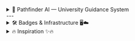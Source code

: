<details>
<summary>🧭 Pathfinder AI — University Guidance System</summary>
   
> *"Precision through Perspective."*  
> Pathfinder is an advanced AI counseling system designed to analyze your academic, personal, and career profile through multi-layered intelligence protocols — delivering the most personalized university recommendations possible. 🌟🤖🎓
</details>
---

<details>
<summary>🛠️ Badges & Infrastructure 🖥️☁️</summary>

![GCP](https://img.shields.io/badge/GCP-Cloud%20Platform-blue?logo=google-cloud)
![Compute Engine](https://img.shields.io/badge/Compute%20Engine-4285F4?logo=googlecloud)
![GKE](https://img.shields.io/badge/GKE-Kubernetes-34A853?logo=kubernetes)
![Cloud Run](https://img.shields.io/badge/Cloud%20Run-Serverless-4285F4?logo=googlecloud)
![BigQuery](https://img.shields.io/badge/BigQuery-Analytics-34A853?logo=googlecloud)
![Vertex AI](https://img.shields.io/badge/Vertex%20AI-ML%20Ops-4285F4?logo=googlecloud)
![Cloud Storage](https://img.shields.io/badge/Cloud%20Storage-Storage-4285F4?logo=googlecloud)
![App Engine](https://img.shields.io/badge/App%20Engine-Platform%20as%20a%20Service-4285F4.svg?logo=googlecloud)
![Cloud Functions](https://img.shields.io/badge/Cloud%20Functions-Event%20Driven%20Code-34A853.svg?logo=googlecloud)
![Cloud SQL](https://img.shields.io/badge/Cloud%20SQL-Managed%20Database-4285F4.svg?logo=googlecloud)
![Firestore](https://img.shields.io/badge/Firestore-NoSQL%20Database-FFCA28.svg?logo=firebase)
![Datastore](https://img.shields.io/badge/Datastore-NoSQL%20DB-FFCA28.svg?logo=googlecloud)
![Spanner](https://img.shields.io/badge/Cloud%20Spanner-Distributed%20SQL%20DB-4285F4.svg?logo=googlecloud)
![Pub/Sub](https://img.shields.io/badge/Pub%2FSub-Event%20Messaging-34A853.svg?logo=googlecloud)
![Dataflow](https://img.shields.io/badge/Dataflow-Stream%20Processing-4285F4.svg?logo=apache-beam)
![Dataproc](https://img.shields.io/badge/Dataproc-Hadoop%2FSpark%20Cluster-34A853.svg?logo=apache-spark)
![Composer](https://img.shields.io/badge/Composer-Airflow%20Orchestration-FF6F00.svg?logo=apache-airflow)
![AI Platform](https://img.shields.io/badge/AI%20Platform-ML%20Services-34A853.svg?logo=googlecloud)
![Vertex AI](https://img.shields.io/badge/Vertex%20AI-End%20to%20End%20ML-4285F4.svg?logo=googlecloud)
![Vision AI](https://img.shields.io/badge/Vision%20AI-Image%20Recognition-34A853.svg?logo=googlecloud)
![Speech-to-Text](https://img.shields.io/badge/Speech--to--Text-Voice%20Recognition-4285F4.svg?logo=googlecloud)
![Translate API](https://img.shields.io/badge/Translate%20API-Language%20AI-34A853.svg?logo=googletranslate)
![Dialogflow](https://img.shields.io/badge/Dialogflow-Conversational%20AI-FF9800.svg?logo=dialogflow)
![Cloud Monitoring](https://img.shields.io/badge/Cloud%20Monitoring-Observability-4285F4.svg?logo=googlecloud)
![Cloud Logging](https://img.shields.io/badge/Cloud%20Logging-Log%20Management-34A853.svg?logo=googlecloud)
![Cloud Build](https://img.shields.io/badge/Cloud%20Build-CI%2FCD-4285F4.svg?logo=googlecloud)
![Artifact Registry](https://img.shields.io/badge/Artifact%20Registry-Container%20Images-34A853.svg?logo=googlecloud)
![Secret Manager](https://img.shields.io/badge/Secret%20Manager-Keys%20%26%20Credentials-4285F4.svg?logo=googlecloud)
![Cloud Endpoints](https://img.shields.io/badge/Cloud%20Endpoints-API%20Gateway-34A853.svg?logo=googlecloud)
![VPC](https://img.shields.io/badge/Virtual%20Private%20Cloud-Networking-4285F4.svg?logo=googlecloud)
![Cloud DNS](https://img.shields.io/badge/Cloud%20DNS-Domain%20Service-34A853.svg?logo=googlecloud)
![Load Balancer](https://img.shields.io/badge/Cloud%20Load%20Balancing-Traffic%20Distribution-4285F4.svg?logo=googlecloud)
![Cloud Armor](https://img.shields.io/badge/Cloud%20Armor-Security%20%26%20Firewall-34A853.svg?logo=googlecloud)
![IAM](https://img.shields.io/badge/IAM-Access%20Management-4285F4.svg?logo=googlecloud)
![Operations Suite](https://img.shields.io/badge/Operations%20Suite-Monitoring%20%26%20Logs-34A853.svg?logo=googlecloud)
![Billing](https://img.shields.io/badge/Cloud%20Billing-Cost%20Management-4285F4.svg?logo=googlecloud)
</details>

<details>
<summary>🔥 Inspiration ✨🔥</summary

</details>

<details>
<summary>🔥 Inspiration ✨💡</summary>

Pathfinder was born from one simple spark: students deserve a college counselor that thinks as deeply, broadly, and honestly as they do.  
We built an AI that asks the brave questions, reveals how it reasons, and hands students tightly justified trajectories. 🌍🎓💡💬

</details>

<details>
<summary>🧭 What it does 🤖📊</summary>

- 🗣️ Interviews students naturally to extract explicit and hidden preferences  
- 🧠 Runs multi-angle analysis using **seven specialized models**  
- 🏛️ Produces ranked, evidence-backed global college recommendations with images and Personalization Score  
- 👀 Shows live internal chatter and Red Team validation for transparency  
- 🗂️ Allows filtering and finalizing recommendations with a single button  
</details>

<details>
<summary>🛠️ How we built it 🧩⚙️</summary>

- **Multi-Model Prompting Architecture**  
- **Live Sidebar “AI Team”**  
- **Internal Chatter Feed**  
- **Interactive Conversational Questionnaire**  
- **Personalization Scoring**  
- **Red Team Validation Loop**  
- **Results UX**  

</details>

<details>
<summary>🧑‍💻 AI Team Modules 🧠💼</summary>

<details>
<summary>📊 Academic Program Strength Analyzer</summary>
Evaluates your academic background, rigor, and subject alignment.
</details>

<details>
<summary>🏫 Campus Environment Matcher</summary>
Analyzes lifestyle, social, and geographic preferences.
</details>

<details>
<summary>💼 Career Outcome Forecaster</summary>
Predicts professional outcomes based on university alumni data.
</details>

<details>
<summary>💰 Financial Viability Estimator</summary>
Weighs scholarships, tuition, cost of living, and ROI.
</details>

<details>
<summary>🌟 X-Factor Identifier</summary>
Detects distinctive strengths and standout personal qualities.
</details>

<details>
<summary>🧠 Learning Style Adaptor</summary>
Matches teaching methods to cognitive learning style.
</details>

<details>
<summary>🌍 Cultural Fit Assessor</summary>
Evaluates how campus culture aligns with student personality.
</details>

<details>
<summary>🎨 Passions & Extracurricular Analyzer</summary>
Examines hobbies, clubs, and personal projects to find vibrant university communities.
</details>

<details>
<summary>🧩 Holistic Profile Synthesizer</summary>
Integrates academic, personal, and creative dimensions for interdisciplinary options.
</details>

<details>
<summary>🔗 Interdisciplinary Connector</summary>
Connects seemingly unrelated passions into innovative academic paths.
</details>

<details>
<summary>🌠 Long-Term Vision Integrator</summary>
Focuses on long-term ambitions and links them with universities supporting similar achievements.
</details>

</details>

<details>
<summary>🧬 Agent Persona Logic 👥🧠</summary>

| Persona | Traits | Unlock Criteria |
|:--|:--|:--|
| NeuroNavigator 🧭 | Adaptive, Insightful, Globally Tuned | Default |
| DreamMapper 🎨 | Creative, Intuitive, Vision-Driven | Spark Points > 500 |
| LogicSentinel 🛡️ | Precise, Analytical, Risk-Aware | Trajectory Points > 400 |
| CultureWeaver 🌐 | Empathetic, Multilingual, Context-Sensitive | Resonance Points > 300 |

</details>

<details>
<summary>🧩 Seven-Model Deep Analysis 🔍🤖</summary>

| Model | Description | Emoji |
|:--|:--|:--|
| Academic Strength Analyzer | Evaluates academic history and curriculum alignment | 📊 |
| Campus Environment Matcher | Analyzes environmental, social, geographic fit | 🏫 |
| Career Outcome Forecaster | Predicts professional trajectories and relevance | 💼 |
| Financial Viability Estimator | Balances affordability, ROI, scholarship feasibility | 💰 |
| X-Factor Identifier | Detects intangible strengths, leadership signals | 🌟 |
| Learning Style Adaptor | Matches instruction to learning patterns | 🧠 |
| Cultural Fit Assessor | Measures harmony between personality and campus culture | 🌍 |

</details>

<details>
<summary>🛡️ Red Team Validation ⚔️🧪</summary>

- **Bias Detection** — Flags emotional or data-driven bias in model logic  
- **Integrity Check** — Validates coherence of analytical reasoning  
- **Self-Correction Loop** — Adjusts interpretations to match user intent  

✅ Only results passing all three stages become **Pathfinder-Certified Recommendations**

</details>

<details>
<summary>🌐 System Metrics 📊</summary>

| Parameter | Status | Emoji |
|:--|:--|:--|
| Cognitive Load Balancing | ACTIVE | 🔋 |
| Neural Synchronization | OPTIMAL | 💎 |
| Transparency Channels | OPEN | 🛰️ |
| Recommendation Readiness | READY | 📡 |

</details>

<details>
<summary>🚀 Activation & Run Instructions 💻⚡</summary>

```bash
> engage pathfinder --mode deep_profile
```

---

</details>

<details>
<summary>## 🔍 Pathfinder Analysis Protocol

Your recommendations are the result of a **rigorous, multi-stage validation framework** designed to ensure maximum reliability and personalization.

---

### 🧩 **Phase 1: Seven-Model Deep Analysis**

Pathfinder deploys seven specialized AI models, each trained on vast interdisciplinary datasets, to evaluate your profile from distinct analytical angles.

| Model | Description |
|:--|:--|
| 🧭 **Academic Strength Analyzer** | Evaluates your academic history, subject mastery, and curriculum alignment. |
| 🏫 **Campus Environment Matcher** | Analyzes environmental, social, and geographic preferences. |
| 💼 **Career Outcome Forecaster** | Predicts professional trajectories and market relevance of each program. |
| 💰 **Financial Viability Estimator** | Balances affordability, ROI, and scholarship feasibility. |
| 🌟 **X-Factor Identifier** | Detects intangible strengths, leadership signals, and creativity potential. |
| 🧠 **Learning Style Adaptor** | Matches instructional style to your learning patterns and cognitive strengths. |
| 🌍 **Cultural Fit Assessor** | Measures harmony between your personality and campus culture. |

---

### 🧠 **Phase 2: Synthesis & Personalization**

Once analysis completes, the **Lead Counselor Persona** synthesizes all findings to identify top contenders.

It calculates a **Personalization Score** for each institution — backed by your actual inputs and preferences.

> Example:  
> “You stated that hands-on research excites you. Therefore, Caltech’s project-based curriculum scored highest in Learning Style and X-Factor dimensions.”

✅ *Every conclusion is traceable, every match is justified.*

---

### 🛡️ **Phase 3: Red Team Validation**

A secondary **Red Team Persona** rigorously challenges all results to ensure accuracy, fairness, and objectivity.

- ⚔️ **Bias Detection** — Flags emotional or data-driven bias in model logic.  
- 🧩 **Integrity Check** — Validates coherence of analytical reasoning.  
- 🔁 **Self-Correction Loop** — Adjusts interpretations to match user intent.  

Only results that **pass all three stages** — *Analysis, Synthesis, and Validation* — become **Pathfinder-Certified Recommendations.**

---

</details>

<details>
<summary>## 🌐 System Metrics

| Parameter | Status |
|:--|:--|
| 🔋 Cognitive Load Balancing | ACTIVE |
| 💎 Neural Synchronization | OPTIMAL |
| 🛰️ Transparency Channels | OPEN |
| 📡 Recommendation Readiness | READY |

---

## 🚀 Activation Command

```bash
> engage pathfinder --mode deep_profile
```
## Run Locally

**Prerequisites:**  Node.js


1. Install dependencies:
   `npm install`
2. Set the `GEMINI_API_KEY` in [.env.local](.env.local) to your Gemini API key
3. Run the app:
   `npm run dev`
